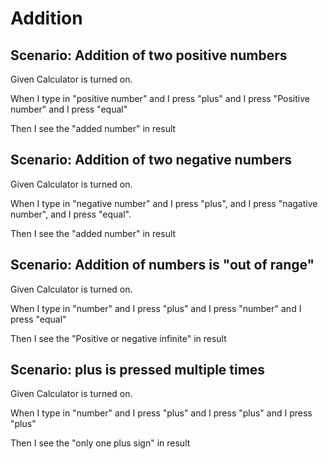 # Addition

## Scenario: Addition of two positive numbers
  
  Given Calculator is turned on.

  When I type in "positive number"
      and I press "plus"
      and I press "Positive number"
      and I press "equal"
  
  Then I see the "added number" in result

## Scenario: Addition of two negative numbers
  
  Given Calculator is turned on.

  When I type in "negative number"
      and I press "plus",
      and I press "nagative number",
      and I press "equal".
  
  Then I see the "added number" in result
  
## Scenario: Addition of numbers is "out of range"
  
  Given Calculator is turned on.

  When I type in "number"
      and I press "plus"
      and I press "number"
      and I press "equal"
  
  Then I see the "Positive or negative infinite" in result
  
## Scenario: plus is pressed multiple times
  
  Given Calculator is turned on.

  When I type in "number"
      and I press "plus"
      and I press "plus"
      and I press "plus"
  
  Then I see the "only one plus sign" in result
